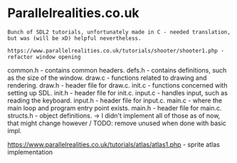 # Parallelrealities.co.uk
    Bunch of SDL2 tutorials, unfortunately made in C - needed translation, but was (will be xD) helpful nevertheless.

    https://www.parallelrealities.co.uk/tutorials/shooter/shooter1.php - refactor window opening

common.h - contains common headers.
defs.h - contains definitions, such as the size of the window.
draw.c - functions related to drawing and rendering.
draw.h - header file for draw.c.
init.c - functions concerned with setting up SDL.
init.h - header file for init.c.
input.c - handles input, such as reading the keyboard.
input.h - header file for input.c.
main.c - where the main loop and program entry point exists.
main.h - header file for main.c.
structs.h - object definitions. 
-> I didn't implement all of those as of now, that might change however / TODO: remove unused when done with basic impl.

https://www.parallelrealities.co.uk/tutorials/atlas/atlas1.php - sprite atlas implementation